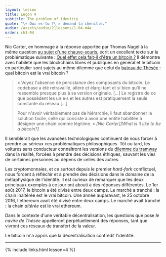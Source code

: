 ```yaml
---
layout: lesson
title: Leçon 4
subtitle: The problem of identity
quote: "\« Qui es-tu ?\ » demand la chenille."
audio: /assets/audio/21lessons/1-04.m4a
order: ch1-04
---
```


Nic Carter, en hommage à la réponse apportée par Thomas Nagel à la même question
[au sujet d'une chauve-souris], écrit un excellent texte sur la problématique suivante :
[Quel effet cela fait-il d'être un bitcoin ?] Il démontre avec habileté que les blockchains libres
et publiques en général et le bitcoin en particulier sont sujets au même dilemme
que celui du [bateau de Thésée] : quel bitcoin est le vrai bitcoin ?

> « Voyez l'absence de persistance des composants du bitcoin. Le codebase a été
> retravaillé, altéré et élargi tant et si bien qu'il ne ressemble presque plus à sa
> version originale. [...] Le registre de ce que possèdent les un·e·s et les autres
> est pratiquement la seule constante du réseau [...]
>
> Pour n'avoir véritablement pas de hiérarchie, il faut abandonner la solution
> facile, celle qui consiste à avoir une entité habilitée à désigner une chain
> comme légitime. »
> <cite>[Nic Carter][What is it like to be a bitcoin?]</cite>

Il semblerait que les avancées technologiques continuent de nous forcer
à prendre au sérieux ces problématiques philosophiques. Tôt ou tard,
les voitures sans conducteur connaîtront les versions du [dilemme du
tramway] dans la réalité, forcées à prendre des décisions éthiques,
sauvant les vies de certaines personnes au dépens de celles des autres.

Les cryptomonnaies, et ce surtout depuis le premier *hard-fork* conflictuel,
nous forcent à réfléchir et à prendre des décisions dans le domaine de la
métaphysique de l'identité. Il est curieux de remarquer que les deux principaux
exemples à ce jour ont abouti à des réponses différentes. Le 1er août 2017,
le bitcoin a été divisé entre deux camps. Le marché a tranché : la chain inaltérée
est le vrai bitcoin. Une année auparavant, le 25 octobre 2016, l'ethereum
avait été divisé entre deux camps. Le marché avait tranché : la chain *altérée*
est le vrai ethereum.

Dans le contexte d'une véritable décentralisation, les questions que pose
*le navire de Thésée* appelleront perpétuellement des réponses, tant que
vivront ces réseaux de transfert de la valeur.

Le bitcoin m'a appris que la décentralisation contredit l'identité.

---

{% include links.html lesson=4 %}

[au sujet d'une chauve-souris]: https://fr.wikipedia.org/wiki/Quel_effet_cela_fait-il_d%27%C3%AAtre_une_chauve-souris_%3F
[quel effet cela fait-il d'être un bitcoin ?]: https://medium.com/s/story/what-is-it-like-to-be-a-bitcoin-56109f3e6753
[bateau de Thésée]: https://fr.wikipedia.org/wiki/Bateau_de_Th%C3%A9s%C3%A9e
[dilemme du tramway]: https://fr.wikipedia.org/wiki/Dilemme_du_tramway

<!-- Wikipedia -->
[Alice]: https://fr.wikipedia.org/wiki/Les_Aventures_d%27Alice_au_pays_des_merveilles
[Carroll]: https://fr.wikipedia.org/wiki/Lewis_Carroll

